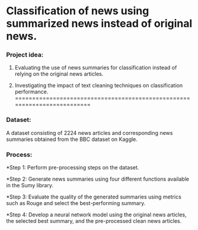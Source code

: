 # Classification of news using summarized news instead of original news.

### Project idea:

1. Evaluating the use of news summaries for classification instead of relying on the original news articles.

2. Investigating the impact of text cleaning techniques on classification performance.
=========================================================================

### Dataset:

A dataset consisting of 2224 news articles and corresponding news summaries obtained from the BBC dataset on Kaggle.

### Process:

*Step 1: Perform pre-processing steps on the dataset.

*Step 2: Generate news summaries using four different functions available in the Sumy library.

*Step 3: Evaluate the quality of the generated summaries using metrics such as Rouge and select the best-performing summary.

*Step 4: Develop a neural network model using the original news articles, the selected best summary, and the pre-processed clean news articles.
